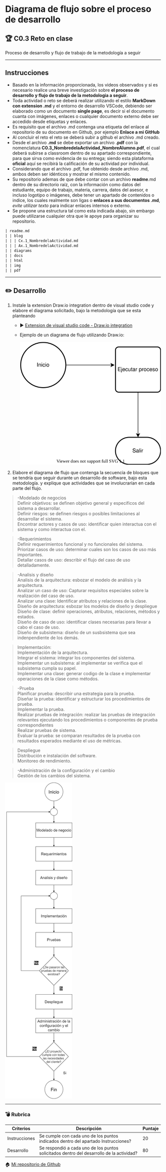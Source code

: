 # Diagrama de flujo sobre el proceso de desarrollo

## :trophy: C0.3 Reto en clase

Proceso de desarrollo y flujo de trabajo de la metodología a seguir
___

## Instrucciones

- Basado en la información proporcionada, los videos observados y si es necesario realice una breve investigación sobre **el proceso de desarrollo y flujo de trabajo de la metodologia a seguir**.
- Toda actividad o reto se deberá realizar utilizando el estilo **MarkDown con extension .md** y el entorno de desarrollo VSCode, debiendo ser elaborado como un documento **single page**, es decir si el documento cuanta con imágenes, enlaces o cualquier documento externo debe ser accedido desde etiquetas y enlaces.
- Es requisito que el archivo .md contenga una etiqueta del enlace al repositorio de su documento en Github, por ejemplo **Enlace a mi GitHub**
- Al concluir el reto el reto se deberá subir a github el archivo .md creado.
- Desde el archivo **.md** se debe exportar un archivo **.pdf** con la nomenclatura **C0.3_NombredelaActividad_NombreAlumno.pdf**, el cual deberá subirse a classroom dentro de su apartado correspondiente, para que sirva como evidencia de su entrega; siendo esta plataforma **oficial** aquí se recibirá la calificación de su actividad por individual.
- Considerando que el archivo .pdf, fue obtenido desde archivo .md, ambos deben ser idénticos y mostrar el mismo contenido.
- Su repositorio ademas de que debe contar con un archivo **readme**.md dentro de su directorio raíz, con la información como datos del estudiante, equipo de trabajo, materia, carrera, datos del asesor, e incluso logotipo o imágenes, debe tener un apartado de contenidos o indice, los cuales realmente son ligas o **enlaces a sus documentos .md**, _evite utilizar texto_ para indicar enlaces internos o externo.
- Se propone una estructura tal como esta indicada abajo, sin embargo puede utilizarse cualquier otra que le apoye para organizar su repositorio.

```
| readme.md
| | blog
| | | Cx.1_NombredelaActividad.md
| | | Ax.1_NombredelaActividad.md
| | diagrams
| | docs
| | html
| | img
| | pdf    
```
___

## :pencil2:  Desarrollo

1. Instale la extension Draw.io integration dentro de visual studio code y elabore el diagrama solicitado, bajo la metodología que se esta planteando

    - :arrow_forward: [Extension de visual studio code - Draw.io integration](https://www.youtube.com/watch?v=Y47ZlxoDWNI)
    - Ejemplo de un diagrama de flujo utilizando Draw.io: 

        ![DiagramadeFlujo](../img/DiagramaFlujo.drawio.svg)

2. Elabore el diagrama de flujo que contenga la secuencia de bloques que se tendría que seguir durante un desarrollo de software, bajo esta metodología.
y explique que actividades que se involucrarían en cada parte del flujo.

 >-Modelado de negocios<br>
 Definir objetivos: se definen objetivo general y especificos del sistema a desarrollar.
 <br>Definir riesgos: se definen riesgos o posibles limitaciones al desarrollar el sistema.<br>
 Encontrar actores y casos de uso: identificar quien interactua con el sistema y como interactua con el.

 >-Requerimientos<br>
 >Definir requerimientos funcional y no funcionales del sistema.<br>
 Priorizar casos de uso: determinar cuales son los casos de uso más importantes.
<br>Detallar casos de uso: describir el flujo del caso de uso detalladamente.

 >-Analisis y diseño<br>
 Analisis de la arquitectura: esbozar el modelo de análisis y la arquitectura. 
<br>Analizar un caso de uso: Capturar requisitos especiales sobre la realización del caso de uso.
<br>Analizar una clase: Identificar atributos y relaciones de la clase.
 Diseño de arquitectura: esbozar los modelos de diseño y
despliegue 
<br>Diseño de clase: definir operaciones, atributos, relaciones, métodos y estados.
<br>Diseño de caso de uso: identificar clases necesarias para llevar a cabo el caso de uso.
<br>Diseño de subsistema: diseño de un susbsistema que sea indenpendiente de los demás.

 >Implementación:
 <br>Implementación de la arquitectura.
 <br>Integrar el sistema: integrar los componentes del sistema.
 <br>Implementar un subsistema: al implementar se verifica que el subsistema cumpla su papel.
 <br>Implementar una clase: generar codigo de la clase e implementar operaciones de la clase como métodos.

 >-Prueba
 <br>Planificar prueba: describir una estrategia para la prueba.
 <br>Diseñar la prueba: identificar y estructurar los procedimientos de prueba.
 <br>Implementar la prueba.
 <br>Realizar pruebas de integración: realizar las pruebas de integración relevantes ejecutando los procedimientos o
componentes de prueba correspondientes
<br>Realizar pruebas de sistema.
<br>Evaluar la prueba: se comparan resultados de la prueba con resultados esperados mediante el uso de métricas.

 >Despliegue<br>
 Distribución e instalación del software.
 <br>Monitoreo de rendimiento.

 >-Administración de la configuración y el cambio
 <br>Gestión de los cambios del sistema.

 ![](../img/C0.3_Diagrama.drawio.png)
___

### :bomb: Rubrica

| Criterios     | Descripción                                                                                  | Puntaje |
| ------------- | -------------------------------------------------------------------------------------------- | ------- |
| Instrucciones | Se cumple con cada uno de los puntos indicados dentro del apartado Instrucciones?            | 20 |
| Desarrollo    | Se respondió a cada uno de los puntos solicitados dentro del desarrollo de la actividad?     | 80      |


:house: [Mi repositorio de Github](https://github.com/CruzVeraEldenHumberto/Analisis-Avanzado-de-Software-Cruz-Vera)